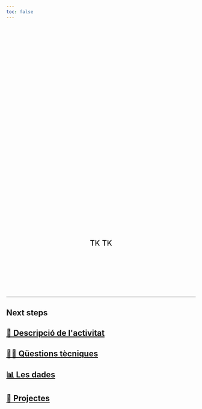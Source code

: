 ```yaml
---
toc: false
---
```


<div class="hero">
  <h1>Hackató Màster de Ciència de Dades 2025</h1>
  <h2>TK TK</h2>
</div>


---

## Next steps

<div class="grid grid-cols-4">
  <div class="card">
    <h2><a href="/docs/">💃 Descripció de l'activitat</a></h2>
  </div>
  <div class="card">
    <h2><a href="/docs/pages/comencar">🧑‍💻 Qüestions tècniques</a></h2>
  </div>
  <div class="card">
    <h2><a href="/dades/">📊 Les dades</a></h2>
  </div>
  <div class="card">
    <h2><a href="/projectes/">🦊 Projectes</a></h2>
  </div>
</div>

<style>

.hero {
  display: flex;
  flex-direction: column;
  align-items: center;
  font-family: var(--sans-serif);
  margin: 4rem 0 8rem;
  text-wrap: balance;
  text-align: center;
}

.hero h1 {
  margin: 1rem 0;
  padding: 1rem 0;
  max-width: none;
  font-size: 14vw;
  font-weight: 900;
  line-height: 1;
  background: linear-gradient(30deg, var(--theme-foreground-focus), currentColor);
  -webkit-background-clip: text;
  -webkit-text-fill-color: transparent;
  background-clip: text;
}

.hero h2 {
  margin: 0;
  max-width: 34em;
  font-size: 20px;
  font-style: initial;
  font-weight: 500;
  line-height: 1.5;
  color: var(--theme-foreground-muted);
}

@media (min-width: 640px) {
  .hero h1 {
    font-size: 90px;
  }
}

</style>
